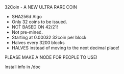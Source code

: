 32Coin - A NEW ULTRA RARE COIN

- SHA256d Algo
- Only 32 coins to be issued.
- NOT BASED ON 42/21!
- Not pre-mined.
- Starting at 0.00032 32coin per block
- Halves every 3200 blocks
- HALVES instead of moving to the next decimal place!

PLEASE MAKE A NODE FOR PEOPLE TO USE!

Install info in /doc
